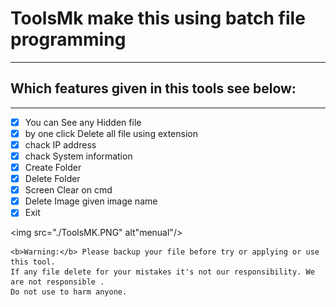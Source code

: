 # ToolsMk make this using batch file programming 

---
## Which features given in this tools see below:
---

- [x] You can See any Hidden file
- [x] by one click Delete all file using extension
- [x] chack IP address
- [x] chack System information
- [x] Create Folder
- [x] Delete Folder
- [x] Screen Clear on cmd
- [x] Delete Image given image name
- [x] Exit

<img src="./ToolsMK.PNG" alt"menual"/>

```
<b>Warning:</b> Please backup your file before try or applying or use this tool.
If any file delete for your mistakes it's not our responsibility. We are not responsible .
Do not use to harm anyone.
```
